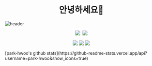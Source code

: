 # <h1 align="center">안녕하세요🐥 </h1>
![header](https://capsule-render.vercel.app/api?text=Hi!&fontSize=80)
<p align="center"><img src="https://img.shields.io/badge/Python-3766AB?style=flat-square&logo=Python&logoColor=white"/></a>&nbsp  <a href="클릭시 이동할 링크" target="_blank"><img src="https://img.shields.io/badge/JavaScript-00##00?style=flat-square&logo=이미지 이름&logoColor=white"/></a> </p>
<p align= center><img src="https://img.shields.io/badge/01027367243-색코드?style=for-the-badge&logo=이미지 이름&logoColor=black"> <img src="https://img.shields.io/badge/ddd7243@gmail.com-색코드?style=for-the-badge&logo=이미지 이름&logoColor=black"> <img src="https://img.shields.io/badge/korean-색코드?style=for-the-badge&logo=이미지 이름&logoColor=black"></p>
<p> [park-hwoo's github stats](https://github-readme-stats.vercel.app/api?username=park-hwoo&show_icons=true)</p>
<!--
**park-hwoo/park-hwoo** is a ✨ _special_ ✨ repository because its `README.md` (this file) appears on your GitHub profile.

Here are some ideas to get you started:

- my name is 형우 박 ...
- I am studying at the IT Busan Center ...
-->
